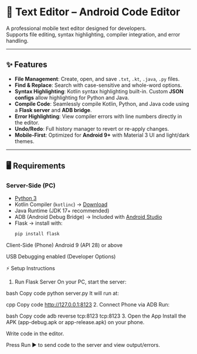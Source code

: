 # 📱 Text Editor – Android Code Editor

A professional mobile text editor designed for developers.  
Supports file editing, syntax highlighting, compiler integration, and error handling.  

---

## ✨ Features
- **File Management**: Create, open, and save `.txt`, `.kt`, `.java`, `.py` files.  
- **Find & Replace**: Search with case-sensitive and whole-word options.  
- **Syntax Highlighting**: Kotlin syntax highlighting built-in. Custom **JSON configs** allow highlighting for Python and Java.  
- **Compile Code**: Seamlessly compile Kotlin, Python, and Java code using a **Flask server** and **ADB bridge**.  
- **Error Highlighting**: View compiler errors with line numbers directly in the editor.  
- **Undo/Redo**: Full history manager to revert or re-apply changes.  
- **Mobile-First**: Optimized for **Android 9+** with Material 3 UI and light/dark themes.  

---

## 🖥 Requirements

### Server-Side (PC)
- [Python 3](https://www.python.org/downloads/)  
- Kotlin Compiler (`kotlinc`) → [Download](https://kotlinlang.org/docs/command-line.html)  
- Java Runtime (JDK 17+ recommended)  
- ADB (Android Debug Bridge) → Included with [Android Studio](https://developer.android.com/studio)  
- Flask → install with:
  ```bash
  pip install flask
Client-Side (Phone)
Android 9 (API 28) or above

USB Debugging enabled (Developer Options)

⚡ Setup Instructions
1. Run Flask Server
On your PC, start the server:

bash
Copy code
python server.py
It will run at:

cpp
Copy code
http://127.0.0.1:8123
2. Connect Phone via ADB
Run:

bash
Copy code
adb reverse tcp:8123 tcp:8123
3. Open the App
Install the APK (app-debug.apk or app-release.apk) on your phone.

Write code in the editor.

Press Run ▶️ to send code to the server and view output/errors.



